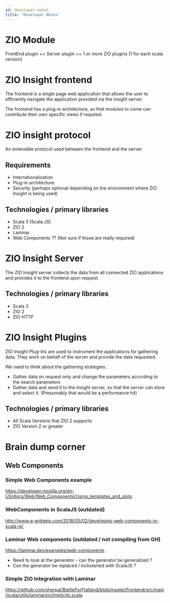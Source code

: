 ```yaml
---
id: developer-notes
title: "Developer Notes"
---
```


# ZIO Module

 FrontEnd plugin ++ Server plugin ++ 1 or more ZIO plugins (1 for each scala version)

# ZIO Insight frontend 

The frontend is a single page web application that allows the user to efficiently navigate the application provided via the insight server.

The frontend has a plug-in architecture, so that modules to come can contribute their own specific views if required. 

# ZIO insight protocol

An extensible protocol used between the frontend and the server. 

## Requirements 

- Internationalization
- Plug-in architecture 
- Security (perhaps optional depending on the environment where ZIO Insight is being used)

## Technologies / primary libraries
 
- Scala 3 (Scala JS)
- ZIO 2
- Laminar
- Web Components ?? (Not sure if those are really required)

# ZIO Insight Server

The ZIO Insight server collects the data from all connected ZIO applications and provides it to 
the frontend upon request. 

## Technologies / primary libraries

- Scala 3
- ZIO 2
- ZIO HTTP 

# ZIO Insight Plugins

ZIO Insight Plug-Ins are used to instrument the applications for gathering data. They work on behalf of the server and provide the data requested. 

We need to think about the gathering strategies:

- Gather data on request only and change the parameters according to the search parameters
- Gather data and send it to the Insight server, so that the server can store and select it. (Presumably that would be a performance hit)

## Technologies / primary libraries

- All Scala Versions that ZIO 2 supports 
- ZIO Version 2 or greater

# Brain dump corner 

## Web Components 

### Simple Web Components example 
https://developer.mozilla.org/en-US/docs/Web/Web_Components/Using_templates_and_slots

### WebComponents in ScalaJS (outdated)
http://www.g-widgets.com/2018/05/02/developing-web-components-in-scala-js/

### Laminar Web components (outdated / not compiling from GH)
https://laminar.dev/examples/web-components

- Need to look at the generator - can the generator be generalized ?
- Can the generator be replaced / kickstarted with ScalaJS ?

### Simple ZIO Integration with Laminar

https://github.com/sherpal/BattleForFlatland/blob/master/frontend/src/main/scala/utils/laminarzio/Implicits.scala
